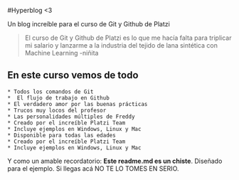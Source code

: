 #Hyperblog  <3

Un blog increíble para el curso de Git y Github de Platzi

>  El curso de Git y Github de Platzi es lo que me hacía falta para triplicar mi salario y lanzarme a la industria del tejido de lana sintética con Machine Learning 
> -niñita

## En este curso vemos de todo

    * Todos los comandos de Git
    *  El flujo de trabajo en Github
    * El verdadero amor por las buenas prácticas
    * Trucos muy locos del profesor
    * Las personalidades múltiples de Freddy
    * Creado por el increíble Platzi Team
    * Incluye ejemplos en Windows, Linux y Mac
    * Disponible para todas las edades
    * Creado por el increíble Platzi Team
    * Incluye ejemplos en Windows, Linux y Mac
Y como un amable recordatorio: **Este readme.md es un chiste**. Diseñado para el ejemplo. Si llegas acá NO TE LO TOMES EN SERIO.